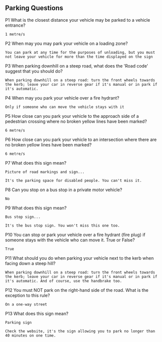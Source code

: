 ## Parking Questions

P1   What is the closest distance your vehicle may be parked to a vehicle entrance?

```1 metre/s```

P2   When may you may park your vehicle on a loading zone?

```You can park at any time for the purposes of unloading, but you must not leave your vehicle for more than the time displayed on the sign```

P3   When parking downhill on a steep road, what does the 'Road code' suggest that you should do?

```When parking downhill on a steep road: turn the front wheels towards the kerb; leave your car in reverse gear if it's manual or in park if it's automatic.```

P4   When may you park your vehicle over a fire hydrant?

```Only if someone who can move the vehicle stays with it```

P5   How close can you park your vehicle to the approach side of a pedestrian crossing where no broken yellow lines have been marked?

```6 metre/s```

P6   How close can you park your vehicle to an intersection where there are no broken yellow lines have been marked?

```6 metre/s```

P7   What does this sign mean?

```
Picture of road markings and sign...

It's the parking space for disabled people. You can't miss it.
```

P8   Can you stop on a bus stop in a private motor vehicle?

```No```

P9   What does this sign mean?

```
Bus stop sign...

It's the bus stop sign. You won't miss this one too.
```

P10   You can stop or park your vehicle over a fire hydrant (fire plug) if someone stays with the vehicle who can move it. True or False?

```True```

P11   What should you do when parking your vehicle next to the kerb when facing down a steep hill?

```
When parking downhill on a steep road: turn the front wheels towards the kerb; leave your car in reverse gear if it's manual or in park if it's automatic. And of course, use the handbrake too.
```

P12   You must NOT park on the right-hand side of the road. What is the exception to this rule?

```On a one-way street```

P13   What does this sign mean?

```
Parking sign

Check the website, it's the sign allowing you to park no longer than 40 minutes on one time.
```
